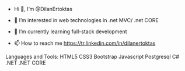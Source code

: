 -  Hi 👋, I’m @DilanErtoktas


- 👀 I’m interested in web technologies in .net MVC/ .net CORE 
- 🌱 I’m currently learning  full-stack development 
- 📫 How to reach me https://tr.linkedin.com/in/dilanertoktas


Languages and Tools:
HTML5 CSS3 Bootstrap Javascript Postgresql C# .NET .NET CORE 

<!---
DilanErtoktas/DilanErtoktas is a ✨ special ✨ repository because its `README.md` (this file) appears on your GitHub profile.
You can click the Preview link to take a look at your changes.
--->
